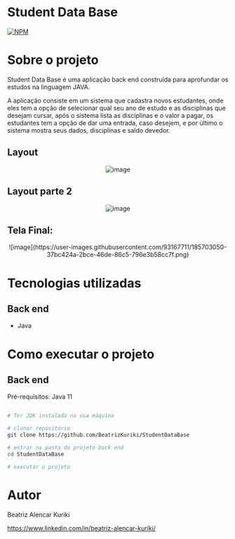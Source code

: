 # Student Data Base 
[![NPM](https://img.shields.io/npm/l/react)](https://github.com/BeatrizKuriki/StudentDataBase/blob/main/license)

# Sobre o projeto



Student Data Base  é uma aplicação back end construída para aprofundar os estudos na linguagem JAVA.

A aplicação consiste em um sistema que cadastra novos estudantes, onde eles tem a opção de selecionar qual seu ano de estudo e as disciplinas que desejam cursar, após o sistema lista as disciplinas e o valor a pagar, os estudantes tem a opção de dar uma entrada, caso desejem, e por último o sistema mostra seus dados, disciplinas e saldo devedor.

## Layout 
<div align = "center">

![image](https://user-images.githubusercontent.com/93167711/185701311-3482eaae-2d3e-4b27-9088-d12e95091c9e.png)


 </div>

## Layout parte 2 
<div align = "center">

![image](https://user-images.githubusercontent.com/93167711/185701682-e94a782f-b2bd-4690-8d17-e51f02e8f7b5.png)
 
  </div>
  
  ## Tela Final:
  <div align = "center">
 ![image](https://user-images.githubusercontent.com/93167711/185703050-37bc424a-2bce-46de-86c5-796e3b58cc7f.png)


 </div>



# Tecnologias utilizadas
## Back end
- Java

# Como executar o projeto

## Back end
Pré-requisitos: Java 11

```bash

# Ter JDK instalada na sua máquina

# clonar repositório
git clone https://github.com/BeatrizKuriki/StudentDataBase

# entrar na pasta do projeto back end
cd StudentDataBase

# executar o projeto

```


# Autor

Beatriz Alencar Kuriki

https://www.linkedin.com/in/beatriz-alencar-kuriki/

